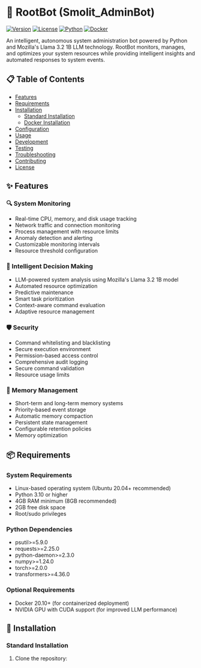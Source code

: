 # 🤖 RootBot (Smolit_AdminBot)

[![Version](https://img.shields.io/badge/version-0.2.0-blue.svg)](https://github.com/EcoSphereNetwork/Smolit_AdminBot)
[![License](https://img.shields.io/badge/license-MIT-green.svg)](LICENSE)
[![Python](https://img.shields.io/badge/python-3.10+-yellow.svg)](https://www.python.org/)
[![Docker](https://img.shields.io/badge/docker-supported-blue.svg)](https://www.docker.com/)

An intelligent, autonomous system administration bot powered by Python and Mozilla's Llama 3.2 1B LLM technology. RootBot monitors, manages, and optimizes your system resources while providing intelligent insights and automated responses to system events.

## 📋 Table of Contents
- [Features](#-features)
- [Requirements](#-requirements)
- [Installation](#-installation)
  - [Standard Installation](#standard-installation)
  - [Docker Installation](#docker-installation)
- [Configuration](#-configuration)
- [Usage](#-usage)
- [Development](#-development)
- [Testing](#-testing)
- [Troubleshooting](#-troubleshooting)
- [Contributing](#-contributing)
- [License](#-license)

## ✨ Features

### 🔍 System Monitoring
- Real-time CPU, memory, and disk usage tracking
- Network traffic and connection monitoring
- Process management with resource limits
- Anomaly detection and alerting
- Customizable monitoring intervals
- Resource threshold configuration

### 🧠 Intelligent Decision Making
- LLM-powered system analysis using Mozilla's Llama 3.2 1B model
- Automated resource optimization
- Predictive maintenance
- Smart task prioritization
- Context-aware command evaluation
- Adaptive resource management

### 🛡️ Security
- Command whitelisting and blacklisting
- Secure execution environment
- Permission-based access control
- Comprehensive audit logging
- Secure command validation
- Resource usage limits

### 💾 Memory Management
- Short-term and long-term memory systems
- Priority-based event storage
- Automatic memory compaction
- Persistent state management
- Configurable retention policies
- Memory optimization

## 📦 Requirements

### System Requirements
- Linux-based operating system (Ubuntu 20.04+ recommended)
- Python 3.10 or higher
- 4GB RAM minimum (8GB recommended)
- 2GB free disk space
- Root/sudo privileges

### Python Dependencies
- psutil>=5.9.0
- requests>=2.25.0
- python-daemon>=2.3.0
- numpy>=1.24.0
- torch>=2.0.0
- transformers>=4.36.0

### Optional Requirements
- Docker 20.10+ (for containerized deployment)
- NVIDIA GPU with CUDA support (for improved LLM performance)

## 🚀 Installation

### Standard Installation

1. Clone the repository:

